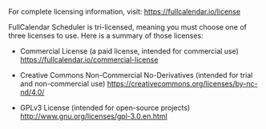 
For complete licensing information, visit:
https://fullcalendar.io/license

FullCalendar Scheduler is tri-licensed, meaning you must choose
one of three licenses to use. Here is a summary of those licenses:

- Commercial License
  (a paid license, intended for commercial use)
  https://fullcalendar.io/commercial-license

- Creative Commons Non-Commercial No-Derivatives
  (intended for trial and non-commercial use)
  https://creativecommons.org/licenses/by-nc-nd/4.0/

- GPLv3 License
  (intended for open-source projects)
  http://www.gnu.org/licenses/gpl-3.0.en.html
